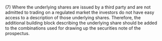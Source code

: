 (7) Where the underlying shares are issued by a third party and are not admitted to trading on a regulated market the investors do not have easy access to a description of those underlying shares. Therefore, the additional building block describing the underlying share should be added to the combinations used for drawing up the securities note of the prospectus.
